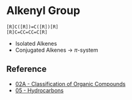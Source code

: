 # Alkenyl Group

````smiles
[R]C([R])=C([R])[R]
[R]C=CC=CC=C[R]
````

* Isolated Alkenes
* Conjugated Alkenes → $\pi$-system

## Reference

* [02A - Classification of Organic Compounds](../../../../00%20-%20Summary/SCCH134%20-%20Organic%20Chemistry%20for%20Medical%20Science/02A%20-%20Classification%20of%20Organic%20Compounds.md)
* [05 - Hydrocarbons](../../../../00%20-%20Summary/SCCH134%20-%20Organic%20Chemistry%20for%20Medical%20Science/05%20-%20Hydrocarbons.md)
